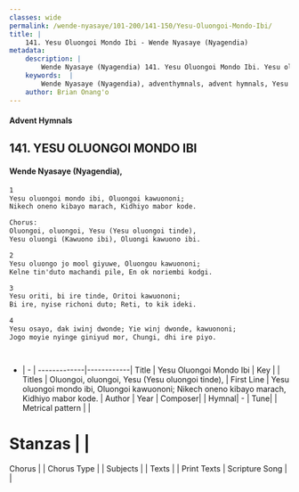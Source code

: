 ```yaml
---
classes: wide
permalink: /wende-nyasaye/101-200/141-150/Yesu-Oluongoi-Mondo-Ibi/
title: |
    141. Yesu Oluongoi Mondo Ibi - Wende Nyasaye (Nyagendia)
metadata:
    description: |
        Wende Nyasaye (Nyagendia) 141. Yesu Oluongoi Mondo Ibi. Yesu oluongoi mondo ibi, Oluongoi kawuononi; Nikech oneno kibayo marach, Kidhiyo mabor kode.  Chorus: Oluongoi, oluongoi, Yesu (Yesu oluongoi tinde), Yesu oluongi (Kawuono ibi), Oluongi kawuono ibi.  
    keywords:  |
        Wende Nyasaye (Nyagendia), adventhymnals, advent hymnals, Yesu Oluongoi Mondo Ibi, Yesu oluongoi mondo ibi, Oluongoi kawuononi; Nikech oneno kibayo marach, Kidhiyo mabor kode.. Oluongoi, oluongoi, Yesu (Yesu oluongoi tinde),
    author: Brian Onang'o
---
```


#### Advent Hymnals
## 141. YESU OLUONGOI MONDO IBI
####  Wende Nyasaye (Nyagendia),

```txt
1
Yesu oluongoi mondo ibi, Oluongoi kawuononi;
Nikech oneno kibayo marach, Kidhiyo mabor kode.

Chorus:
Oluongoi, oluongoi, Yesu (Yesu oluongoi tinde),
Yesu oluongi (Kawuono ibi), Oluongi kawuono ibi.

2
Yesu oluongo jo mool giyuwe, Oluongou kawuononi;
Kelne tin'duto machandi pile, En ok noriembi kodgi.

3
Yesu oriti, bi ire tinde, Oritoi kawuononi;
Bi ire, nyise richoni duto; Reti, to kik ideki.

4
Yesu osayo, dak iwinj dwonde; Yie winj dwonde, kawuononi;
Jogo moyie nyinge giniyud mor, Chungi, dhi ire piyo.




```

- |   -  |
-------------|------------|
Title | Yesu Oluongoi Mondo Ibi |
Key |  |
Titles | Oluongoi, oluongoi, Yesu (Yesu oluongoi tinde), |
First Line | Yesu oluongoi mondo ibi, Oluongoi kawuononi; Nikech oneno kibayo marach, Kidhiyo mabor kode. |
Author | 
Year | 
Composer| |
Hymnal|  - |
Tune|  |
Metrical pattern | |
# Stanzas |  |
Chorus |  |
Chorus Type |  |
Subjects | |
Texts |  |
Print Texts | 
Scripture Song |  |
    
